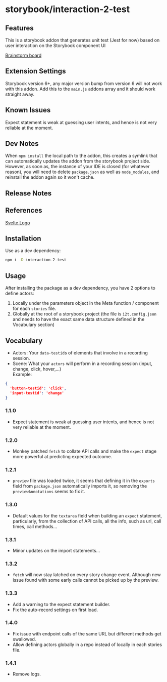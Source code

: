 # storybook/interaction-2-test

## Features

This is a storybook addon that generates unit test (Jest for now) based on user interaction on the Storybook component UI

[Brainstorm board](https://www.figma.com/board/2JFn9j3ux6397OT5DRUOjF/Interaction-2-Test-Brainstorming-board?node-id=0-1&p=f&t=YIrYEEgcgPWMtcP0-0)
<br /><sup></sup>

## Extension Settings
Storybook version 6+, any major version bump from version 6 will not work with this addon.
Add this to the `main.js` addons array and it should work straight away.

## Known Issues
Expect statement is weak at guessing user intents, and hence is not very reliable at the moment.

## Dev Notes
When `npm install` the local path to the addon, this creates a symlink that can automatically updates the addon from the storybook project side. However, as soon as, the instance of your IDE is closed (for whatever reason), you will need to delete `package.json` as well as `node_modules`, and reinstall the addon again so it won't cache.

## Release Notes

## References
[Svelte Logo](https://en.m.wikipedia.org/wiki/File:Svelte_Logo.svg)

## Installation

Use as a dev dependency:

```sh
npm i -D interaction-2-test
```

## Usage
After installing the package as a dev dependency, you have 2 options to define actors:
1. Locally under the parameters object in the Meta function / component for each `stories` file.
2. Globally at the root of a storybook project (the file is `i2t.config.json` and needs to have the exact same data structure defined in the Vocabulary section)

## Vocabulary
- Actors: Your `data-testid`s of elements that involve in a recording session.
- Scene: What your `actors` will perform in a recording session (input, change, click, hover,...)<br />
Example:
```json
{
  'button-testid': 'click',
  'input-testid': 'change'
}
```

### 1.1.0
- Expect statement is weak at guessing user intents, and hence is not very reliable at the moment.
### 1.2.0
- Monkey patched `fetch` to collate API calls and make the `expect` stage more powerful at predicting expected outcome.
### 1.2.1
- `preview` file was loaded twice, it seems that defining it in the `exports` field from `package.json` automatically imports it, so removing the `previewAnnotations` seems to fix it.
### 1.3.0
- Default values for the `textarea` field when building an `expect` statement, particularly, from the collection of API calls, all the info, such as url, call times, call methods...
### 1.3.1
- Minor updates on the import statements...
### 1.3.2
- `fetch` will now stay latched on every story change event. Although new issue found with some early calls cannot be picked up by the preview.
### 1.3.3
- Add a warning to the expect statement builder.
- Fix the auto-record settings on first load.
### 1.4.0
- Fix issue with endpoint calls of the same URL but different methods get swallowed.
- Allow defining actors globally in a repo instead of locally in each stories file.
### 1.4.1
- Remove logs.
